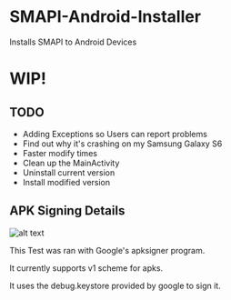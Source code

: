 # SMAPI-Android-Installer
Installs SMAPI to Android Devices

# WIP!

## TODO
- Adding Exceptions so Users can report problems
- Find out why it's crashing on my Samsung Galaxy S6
- Faster modify times
- Clean up the MainActivity
- Uninstall current version
- Install modified version

## APK Signing Details
![alt text](https://github.com/MartyrPher/SMAPI-Android-Installer/blob/master/current_scheme.PNG)

This Test was ran with Google's apksigner program.

It currently supports v1 scheme for apks.

It uses the debug.keystore provided by google to sign it.